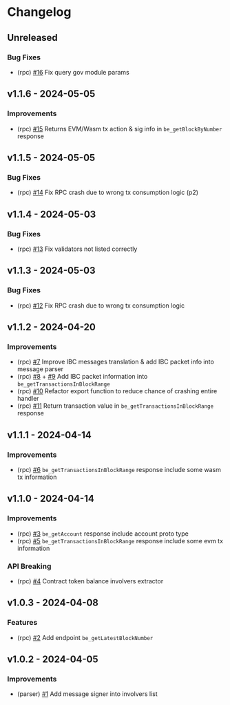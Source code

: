 <!--
Guiding Principles:

Changelogs are for humans, not machines.
There should be an entry for every single version.
The same types of changes should be grouped.
Versions and sections should be linkable.
The latest version comes first.
The release date of each version is displayed.
Mention whether you follow Semantic Versioning.

Usage:

Change log entries are to be added to the Unreleased section under the
appropriate stanza (see below). Each entry should ideally include a tag and
the GitHub issue reference in the following format:

* (<tag>) \#<issue-number> message

Tag must include `sql` if having any changes relate to schema

The issue numbers will later be link-ified during the release process,
so you do not have to worry about including a link manually, but you can if you wish.

Types of changes (Stanzas):

"Features" for new features.
"Improvements" for changes in existing functionality.
"Deprecated" for soon-to-be removed features.
"Bug Fixes" for any bug fixes.
"Schema Breaking" for breaking SQL Schema.
"API Breaking" for breaking API.

If any PR belong to multiple types of change, reference it into all types with only ticket id, no need description (convention)

Ref: https://keepachangelog.com/en/1.0.0/
-->

<!--
Templates for Unreleased:

## Unreleased

### Features

### Improvements

### Bug Fixes

### Schema Breaking

### API Breaking
-->

# Changelog

## Unreleased

### Bug Fixes

- (rpc) [#16](https://github.com/bcdevtools/block-explorer-rpc-cosmos/pull/16) Fix query gov module params

## v1.1.6 - 2024-05-05

### Improvements

- (rpc) [#15](https://github.com/bcdevtools/block-explorer-rpc-cosmos/pull/15) Returns EVM/Wasm tx action & sig info in `be_getBlockByNumber` response

## v1.1.5 - 2024-05-05

### Bug Fixes

- (rpc) [#14](https://github.com/bcdevtools/block-explorer-rpc-cosmos/pull/14) Fix RPC crash due to wrong tx consumption logic (p2)

## v1.1.4 - 2024-05-03

### Bug Fixes

- (rpc) [#13](https://github.com/bcdevtools/block-explorer-rpc-cosmos/pull/13) Fix validators not listed correctly

## v1.1.3 - 2024-05-03

### Bug Fixes

- (rpc) [#12](https://github.com/bcdevtools/block-explorer-rpc-cosmos/pull/12) Fix RPC crash due to wrong tx consumption logic

## v1.1.2 - 2024-04-20

### Improvements

- (rpc) [#7](https://github.com/bcdevtools/block-explorer-rpc-cosmos/pull/7) Improve IBC messages translation & add IBC packet info into message parser
- (rpc) [#8](https://github.com/bcdevtools/block-explorer-rpc-cosmos/pull/8) + [#9](https://github.com/bcdevtools/block-explorer-rpc-cosmos/pull/9) Add IBC packet information into `be_getTransactionsInBlockRange`
- (rpc) [#10](https://github.com/bcdevtools/block-explorer-rpc-cosmos/pull/10) Refactor export function to reduce chance of crashing entire handler
- (rpc) [#11](https://github.com/bcdevtools/block-explorer-rpc-cosmos/pull/11) Return transaction value in `be_getTransactionsInBlockRange` response

## v1.1.1 - 2024-04-14

### Improvements

- (rpc) [#6](https://github.com/bcdevtools/block-explorer-rpc-cosmos/pull/6) `be_getTransactionsInBlockRange` response include some wasm tx information

## v1.1.0 - 2024-04-14

### Improvements

- (rpc) [#3](https://github.com/bcdevtools/block-explorer-rpc-cosmos/pull/3) `be_getAccount` response include account proto type
- (rpc) [#5](https://github.com/bcdevtools/block-explorer-rpc-cosmos/pull/5) `be_getTransactionsInBlockRange` response include some evm tx information

### API Breaking

- (rpc) [#4](https://github.com/bcdevtools/block-explorer-rpc-cosmos/pull/4) Contract token balance involvers extractor

## v1.0.3 - 2024-04-08

### Features

- (rpc) [#2](https://github.com/bcdevtools/block-explorer-rpc-cosmos/pull/2) Add endpoint `be_getLatestBlockNumber`

## v1.0.2 - 2024-04-05

### Improvements

- (parser) [#1](https://github.com/bcdevtools/block-explorer-rpc-cosmos/pull/1) Add message signer into involvers list
